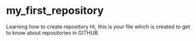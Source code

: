 # my_first_repository
Learning how to create repository
Hi, this is your file which is created to get to know about repositories in GITHUB.
